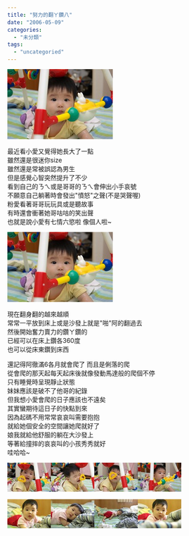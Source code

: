 ```yaml
---
title: "努力的翻ㄚ鑽八"
date: "2006-05-09"
categories: 
  - "未分類"
tags: 
  - "uncategoried"
---
```


![](images/143166780_04e98f75d5_m.jpg)

最近看小愛又覺得她長大了一點  
雖然還是很迷你size  
雖然還是常被誤認為男生  
但是感覺心智突然提升了不少  
看到自己的ㄋㄟ或是哥哥的ㄋㄟ會伸出小手哀號  
不願意自己躺著時會發出"憤怒"之聲(不是哭聲喔)  
粉愛看著哥哥玩玩具或是聽故事  
有時還會衝著她哥咕咕的笑出聲  
也就是說小愛有七情六慾啦 像個人啦~

![](images/143166780_04e98f75d5_m.jpg)

現在翻身翻的越來越順  
常常一平放到床上或是沙發上就是"啪"阿的翻過去  
然後開始奮力賣力的鑽ㄚ鑽的  
已經可以在床上鑽各360度  
也可以從床東鑽到床西

還記得阿徹滿6各月就會爬了 而且是俐落的爬  
從會爬的那天起每天起床後就像發動馬達般的爬個不停  
只有睡覺時呈現靜止狀態  
妹妹應該是破不了他哥的紀錄  
但我想小愛會爬的日子應該也不遠矣  
其實蠻期待這日子的快點到來  
因為起碼不用常常哀哀叫需要抱抱  
就給她個安全的空間讓她爬就好了  
娘我就給他舒服的躺在大沙發上  
等著給撞摔的哀哀叫的小孩秀秀就好  
哇哈哈~

![](images/143166835_b1f4758e57_t.jpg)![](images/143166817_ea16846713_t.jpg)![](images/143166798_7f47f556e1_t.jpg)![](images/143166754_3b19d3b442_t.jpg)

![](images/143166608_1350f7145c_t.jpg)![](images/143166559_152a16b929_t.jpg)![](images/143166594_714c6b1df5_t.jpg)![](images/143166624_714c6b1df5_t.jpg)
